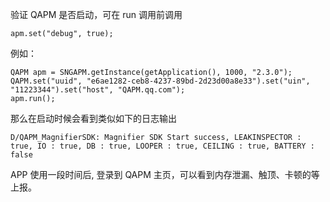 验证  QAPM 是否启动，可在 run 调用前调用
```
apm.set("debug", true);
```

例如：
```
QAPM apm = SNGAPM.getInstance(getApplication(), 1000, "2.3.0");
QAPM.set("uuid", "e6ae1282-ceb8-4237-89bd-2d23d00a8e33").set("uin", "11223344").set("host", "QAPM.qq.com");
apm.run();
```
那么在启动时候会看到类似如下的日志输出
```
D/QAPM_MagnifierSDK: Magnifier SDK Start success, LEAKINSPECTOR : true, IO : true, DB : true, LOOPER : true, CEILING : true, BATTERY : false
```
APP 使用一段时间后, 登录到 QAPM 主页，可以看到内存泄漏、触顶、卡顿的等上报。